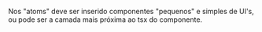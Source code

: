 Nos "atoms" deve ser inserido componentes "pequenos" e simples de UI's, ou pode ser a camada mais próxima ao tsx do componente.